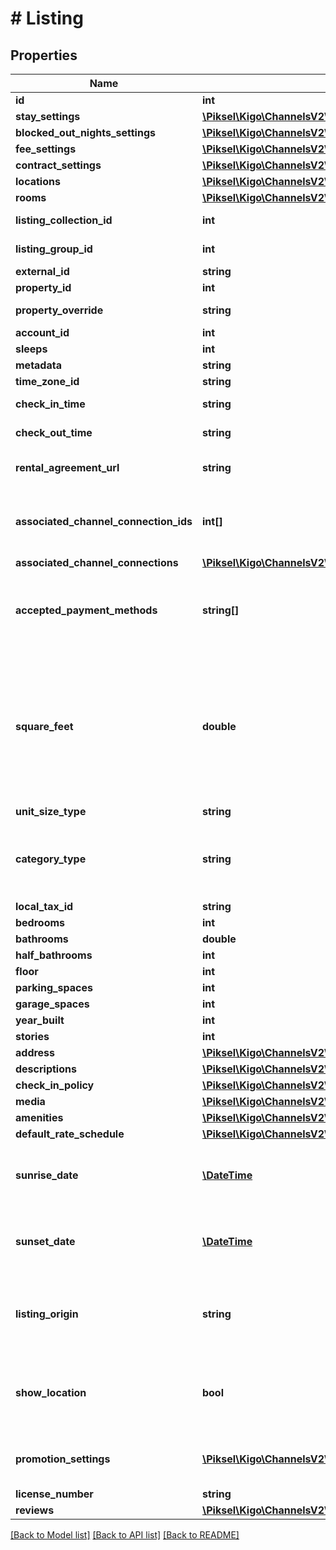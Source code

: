 # # Listing

## Properties

Name | Type | Description | Notes
------------ | ------------- | ------------- | -------------
**id** | **int** | Listing ID | [optional]
**stay_settings** | [**\Piksel\Kigo\ChannelsV2\Model\StaySettings**](StaySettings.md) |  | [optional]
**blocked_out_nights_settings** | [**\Piksel\Kigo\ChannelsV2\Model\BlockedOutNightsSettings**](BlockedOutNightsSettings.md) |  | [optional]
**fee_settings** | [**\Piksel\Kigo\ChannelsV2\Model\FeeSettings**](FeeSettings.md) |  | [optional]
**contract_settings** | [**\Piksel\Kigo\ChannelsV2\Model\ContractSettings**](ContractSettings.md) |  | [optional]
**locations** | [**\Piksel\Kigo\ChannelsV2\Model\Location[]**](Location.md) | Locations | [optional]
**rooms** | [**\Piksel\Kigo\ChannelsV2\Model\RoomList**](RoomList.md) |  | [optional]
**listing_collection_id** | **int** | Listing Collection ID | [optional]
**listing_group_id** | **int** | Listing Group ID | [optional]
**external_id** | **string** | External ID | [optional]
**property_id** | **int** | Property ID | [optional]
**property_override** | **string** | Property Override | [optional]
**account_id** | **int** | AccountID | [optional]
**sleeps** | **int** | Sleeps | [optional]
**metadata** | **string** | Metadata | [optional]
**time_zone_id** | **string** | Time Zone ID | [optional]
**check_in_time** | **string** | Check-in time | [optional]
**check_out_time** | **string** | Check-out time | [optional]
**rental_agreement_url** | **string** | Rental agreement URL | [optional]
**associated_channel_connection_ids** | **int[]** | Channel Connection IDs associated to the Listing | [optional]
**associated_channel_connections** | [**\Piksel\Kigo\ChannelsV2\Model\ChannelConnectionListing[]**](ChannelConnectionListing.md) |  | [optional]
**accepted_payment_methods** | **string[]** | Credit card brands which the PMC accepts for booking payment | [optional]
**square_feet** | **double** | Unit size in square feet (it is the responsibility of the consumer to convert it  if for example they wanted to display square meters. | [optional]
**unit_size_type** | **string** |  | [optional]
**category_type** | **string** | Category type of the property (e.g. Condo, House, Townhouse) | [optional]
**local_tax_id** | **string** |  | [optional]
**bedrooms** | **int** |  | [optional]
**bathrooms** | **double** |  | [optional]
**half_bathrooms** | **int** |  | [optional]
**floor** | **int** |  | [optional]
**parking_spaces** | **int** |  | [optional]
**garage_spaces** | **int** |  | [optional]
**year_built** | **int** |  | [optional]
**stories** | **int** |  | [optional]
**address** | [**\Piksel\Kigo\ChannelsV2\Model\PropertyAddress**](PropertyAddress.md) |  | [optional]
**descriptions** | [**\Piksel\Kigo\ChannelsV2\Model\PropertyDescription[]**](PropertyDescription.md) |  | [optional]
**check_in_policy** | [**\Piksel\Kigo\ChannelsV2\Model\CheckInPolicy**](CheckInPolicy.md) |  | [optional]
**media** | [**\Piksel\Kigo\ChannelsV2\Model\Media[]**](Media.md) |  | [optional]
**amenities** | [**\Piksel\Kigo\ChannelsV2\Model\Amenity[]**](Amenity.md) |  | [optional]
**default_rate_schedule** | [**\Piksel\Kigo\ChannelsV2\Model\RateSchedule**](RateSchedule.md) |  | [optional]
**sunrise_date** | [**\DateTime**](\DateTime.md) | The date when the listing can start being occupied | [optional]
**sunset_date** | [**\DateTime**](\DateTime.md) | The date when the listing must end being occupied | [optional]
**listing_origin** | **string** | Tells from where the Listing will be created and managed | [optional]
**show_location** | **bool** | Defines if the exact location of listings should be visible | [optional]
**promotion_settings** | [**\Piksel\Kigo\ChannelsV2\Model\PromotionSetting[]**](PromotionSetting.md) | All promotions the listing is associated to | [optional]
**license_number** | **string** |  | [optional]
**reviews** | [**\Piksel\Kigo\ChannelsV2\Model\Review[]**](Review.md) |  | [optional]

[[Back to Model list]](../../README.md#models) [[Back to API list]](../../README.md#endpoints) [[Back to README]](../../README.md)
